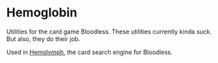 # Hemoglobin
Utilities for the card game Bloodless. These utilities currently kinda suck. But also, they do their job.

Used in [Hemolymph](http://hemolymph.ampersandia.net/), the card search engine for Bloodless.
